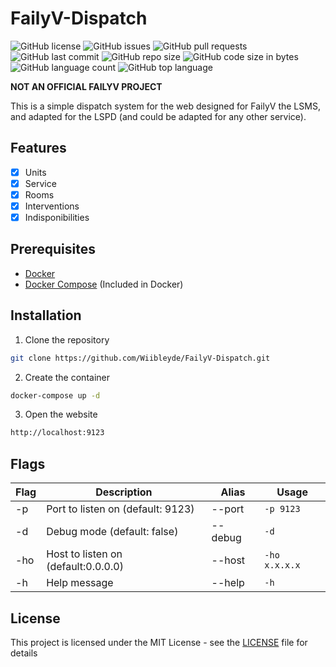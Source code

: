 # FailyV-Dispatch 

![GitHub license](https://img.shields.io/github/license/Wiibleyde/FailyV-Dispatch) ![GitHub issues](https://img.shields.io/github/issues/Wiibleyde/FailyV-Dispatch) ![GitHub pull requests](https://img.shields.io/github/issues-pr/Wiibleyde/FailyV-Dispatch) ![GitHub last commit](https://img.shields.io/github/last-commit/Wiibleyde/FailyV-Dispatch) ![GitHub repo size](https://img.shields.io/github/repo-size/Wiibleyde/FailyV-Dispatch) ![GitHub code size in bytes](https://img.shields.io/github/languages/code-size/Wiibleyde/FailyV-Dispatch) ![GitHub language count](https://img.shields.io/github/languages/count/Wiibleyde/FailyV-Dispatch) ![GitHub top language](https://img.shields.io/github/languages/top/Wiibleyde/FailyV-Dispatch)

**NOT AN OFFICIAL FAILYV PROJECT**

This is a simple dispatch system for the web designed for FailyV the LSMS, and adapted for the LSPD (and could be adapted for any other service).

## Features

- [x] Units
- [x] Service
- [x] Rooms
- [x] Interventions
- [x] Indisponibilities

## Prerequisites

- [Docker](https://www.docker.com/)
- [Docker Compose](https://docs.docker.com/compose/) (Included in Docker)

## Installation

1. Clone the repository

```bash
git clone https://github.com/Wiibleyde/FailyV-Dispatch.git
```

2. Create the container

```bash
docker-compose up -d
```

3. Open the website

```bash
http://localhost:9123
```

## Flags

| Flag | Description | Alias | Usage |
| --- | --- | --- | --- |
| -p | Port to listen on (default: 9123) | --port | ```-p 9123``` |
| -d | Debug mode (default: false) | --debug | ```-d``` |
| -ho | Host to listen on (default:0.0.0.0) | --host | ```-ho x.x.x.x``` |
| -h | Help message | --help | ```-h``` |

## License

This project is licensed under the MIT License - see the [LICENSE](LICENSE) file for details
